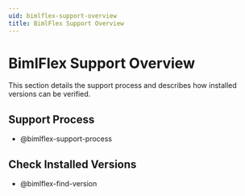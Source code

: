 ```yaml
---
uid: bimlflex-support-overview
title: BimlFlex Support Overview
---
```

# BimlFlex Support Overview

This section details the support process and describes how installed versions can be verified.

## Support Process

* @bimlflex-support-process

## Check Installed Versions

* @bimlflex-find-version